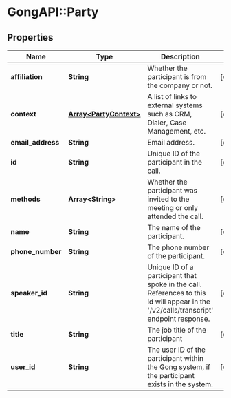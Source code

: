 # GongAPI::Party

## Properties
Name | Type | Description | Notes
------------ | ------------- | ------------- | -------------
**affiliation** | **String** | Whether the participant is from the company or not. | [optional] 
**context** | [**Array&lt;PartyContext&gt;**](PartyContext.md) | A list of links to external systems such as CRM, Dialer, Case Management, etc. | [optional] 
**email_address** | **String** | Email address. | [optional] 
**id** | **String** | Unique ID of the participant in the call. | [optional] 
**methods** | **Array&lt;String&gt;** | Whether the participant was invited to the meeting or only attended the call. | [optional] 
**name** | **String** | The name of the participant. | [optional] 
**phone_number** | **String** | The phone number of the participant. | [optional] 
**speaker_id** | **String** | Unique ID of a participant that spoke in the call. References to this id will appear in the &#x27;/v2/calls/transcript&#x27; endpoint response. | [optional] 
**title** | **String** | The job title of the participant | [optional] 
**user_id** | **String** | The user ID of the participant within the Gong system, if the participant exists in the system. | [optional] 

